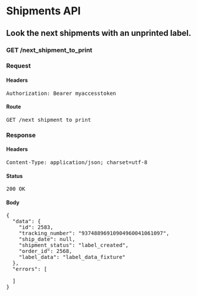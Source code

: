 # Shipments API

## Look the next shipments with an unprinted label.

### GET /next_shipment_to_print
### Request

#### Headers

<pre>Authorization: Bearer myaccesstoken</pre>

#### Route

<pre>GET /next_shipment_to_print</pre>

### Response

#### Headers

<pre>Content-Type: application/json; charset=utf-8</pre>

#### Status

<pre>200 OK</pre>

#### Body

<pre>{
  "data": {
    "id": 2583,
    "tracking_number": "93748896910904960041061097",
    "ship_date": null,
    "shipment_status": "label_created",
    "order_id": 2568,
    "label_data": "label_data_fixture"
  },
  "errors": [

  ]
}</pre>
